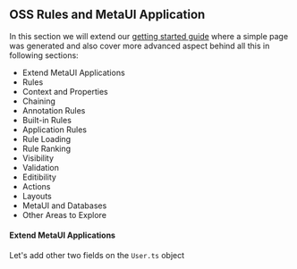 ## OSS Rules and MetaUI Application

In this section we will extend our [getting started guide][1] where a simple page was generated and also cover more 
advanced aspect behind all this in following sections:

* Extend MetaUI Applications
* Rules
* Context and Properties
* Chaining
* Annotation Rules
* Built-in Rules
* Application Rules
* Rule Loading
* Rule Ranking
* Visibility
* Validation
* Editibility
* Actions 
* Layouts
* MetaUI and Databases
* Other Areas to Explore


#### Extend MetaUI Applications

Let's add other two fields on the `User.ts` object 




[1]: ../GETTING-STARTED.md
